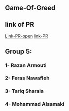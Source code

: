 ## Game-Of-Greed

## link of PR
[Link-PR-open](https://github.com/Tareq-Zeyad/Game-Of-Greed/compare/version1?expand=1)
[link-PR](https://github.com/Tareq-Zeyad/Game-Of-Greed/pull/1)

## Group 5:
### 1- Razan Armouti
### 2- Feras Nawafleh
### 3- Tariq Sharaia
### 4- Mohammad Alsamaki
